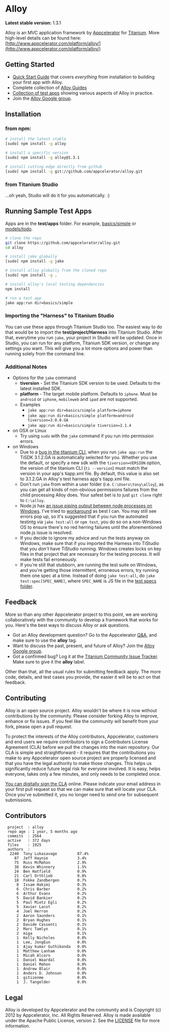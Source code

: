# Alloy

**Latest stable version:** 1.3.1

Alloy is an MVC application framework by [Appcelerator](http://www.appcelerator.com) for [Titanium](http://www.appcelerator.com/platform). More high-level details can be found here: [http://www.appcelerator.com/platform/alloy/](http://www.appcelerator.com/platform/alloy/)

## Getting Started

* [Quick Start Guide](http://docs.appcelerator.com/titanium/latest/#!/guide/Alloy_Quick_Start) that covers _everything_ from installation to building your first app with Alloy.
* Complete collection of [Alloy Guides](http://docs.appcelerator.com/titanium/latest/#!/guide/Alloy_Framework)
* [Collection of test apps](https://github.com/appcelerator/alloy/tree/master/test/apps) showing various aspects of Alloy in practice.
* Join the [Alloy Google group](https://groups.google.com/forum/?fromgroups#!forum/appc-ti-alloy).

## Installation

### from npm:

```bash
# install the latest stable
[sudo] npm install -g alloy

# install a specific version
[sudo] npm install -g alloy@1.3.1

# install cutting edge directly from github
[sudo] npm install -g git://github.com/appcelerator/alloy.git
```

### from Titanium Studio

...oh yeah, Studio will do it for you automatically. :)

## Running Sample Test Apps

Apps are in the **test/apps** folder. For example, [basics/simple](https://github.com/appcelerator/alloy/tree/master/test/apps/basics/simple) or [models/todo](https://github.com/appcelerator/alloy/tree/master/test/apps/models/todo).

```bash
# clone the repo
git clone https://github.com/appcelerator/alloy.git
cd alloy

# install jake globally
[sudo] npm install -g jake

# install alloy globally from the cloned repo
[sudo] npm install -g .

# install alloy's local testing dependencies
npm install

# run a test app
jake app:run dir=basics/simple
```

### Importing the "Harness" to Titanium Studio

You can use these apps through Titanium Studio too. The easiest way to do that would be to import the **test/project/Harness** into Titanium Studio. After that, everytime you run `jake`, your project in Studio will be updated. Once in Studio, you can run for any platform, Titanium SDK version, or change any settings you want. This will give you a lot more options and power than running solely from the command line.

### Additional Notes

* Options for the `jake` command
	* **tiversion** - Set the Titanium SDK version to be used. Defaults to the latest installed SDK.
	* **platform** - The target mobile platform. Defaults to `iphone`. Must be `android` or `iphone`, `mobileweb` and `ipad` are not supported.
	* Examples
		* `jake app:run dir=basics/simple platform=iphone`
		* `jake app:run dir=basics/simple platform=android tiversion=3.0.0.GA`
		* `jake app:run dir=basics/simple tiversion=2.1.4`
* on OSX or Linux
    * Try using `sudo` with the `jake` command if you run into permission errors.
* on Windows
    * Due to a [bug in the titanium CLI](https://jira.appcelerator.org/browse/TIMOB-14933), when you run `jake app:run` the TiSDK 3.1.2.GA is automatically selected for you. Whether you use the default, or specify a new sdk with the `tiversion=VERSION` option, the version of the titanium CLI (`ti --version`) must match the version in your app's tiapp.xml file. By default, this value is also set to 3.1.2.GA in Alloy's test harness app's tiapp.xml file.
    * Don't run `jake` from within a user folder (i.e. `C:\Users\tony\alloy`), as you can get all kinds of non-obvious permissions failures from the child processing Alloy does. Your safest bet is to just `git clone` right to `C:\alloy`.
    * Node.js has [an issue piping output between node processes on Windows](https://github.com/joyent/node/issues/3584). I've tried to [workaround](https://github.com/joyent/node/issues/3584#issuecomment-23064579) as best I can. You may still see errors pop up, so it's suggested that if you run the automated testintg via `jake test:all` or `npm test`, you do so on a non-Windows OS to ensure there's no red herring failures until the aforementioned node.js issue is resolved.
    * If you decide to ignore my advice and run the tests anyway on Windows, make sure that if you imported the Harness into TiStudio that you _don't_ have TiStudio running. Windows creates locks on key files in that project that are necessary for the testing process. It will make tests fail erroneously.
    * If you're still that stubborn, are running the test suite on Windows, and you're getting those intermittent, erroneous errors, try running them one spec at a time. Instead of doing `jake test:all`, do `jake test:spec[SPEC_NAME]`, where `SPEC_NAME` is JS file in the [test specs folder](https://github.com/appcelerator/alloy/tree/master/test/specs).

## Feedback

More so than any other Appcelerator project to this point, we are working collaboratively with the community to develop a framework that works for you. Here's the best ways to discuss Alloy or ask questions.

* Got an Alloy development question? Go to the Appcelerator [Q&A](http://developer.appcelerator.com/questions/newest), and make sure to use the **alloy** tag.
* Want to discuss the past, present, and future of Alloy? Join the [Alloy Google group](https://groups.google.com/forum/?fromgroups#!forum/appc-ti-alloy).
* Got a confirmed bug? Log it at the [Titanium Community Issue Tracker](https://jira.appcelerator.org/browse/TC). Make sure to give it the **alloy** label.

Other than that, all the usual rules for submitting feedback apply. The more code, details, and test cases you provide, the easier it will be to act on that feedback.

## Contributing

Alloy is an open source project.  Alloy wouldn't be where it is now without contributions by the community. Please consider forking Alloy to improve, enhance or fix issues. If you feel like the community will benefit from your fork, please open a pull request.

To protect the interests of the Alloy contributors, Appcelerator, customers and end users we require contributors to sign a Contributors License Agreement (CLA) before we pull the changes into the main repository. Our CLA is simple and straightforward - it requires that the contributions you make to any Appcelerator open source project are properly licensed and that you have the legal authority to make those changes. This helps us significantly reduce future legal risk for everyone involved. It is easy, helps everyone, takes only a few minutes, and only needs to be completed once.

[You can digitally sign the CLA](http://bit.ly/app_cla) online. Please indicate your email address in your first pull request so that we can make sure that will locate your CLA.  Once you've submitted it, you no longer need to send one for subsequent submissions.

## Contributors

```
 project  : alloy
 repo age : 1 year, 5 months ago
 commits  : 2564
 active   : 372 days
 files    : 1925
 authors  :
  2240  Tony Lukasavage         87.4%
    87  Jeff Haynie             3.4%
    75  Russ McMahon            2.9%
    38  Kevin Whinnery          1.5%
    24  Ben Hatfield            0.9%
    21  Carl Orthlieb           0.8%
    18  Fokke Zandbergen        0.7%
     8  Issam Hakimi            0.3%
     6  Chris Barber            0.2%
     6  Arthur Evans            0.2%
     5  David Bankier           0.2%
     5  Paul Mietz Egli         0.2%
     5  Xavier Lacot            0.2%
     4  Joel Herron             0.2%
     2  Aaron Saunders          0.1%
     2  Bryan Hughes            0.1%
     2  Davide Cassenti         0.1%
     2  Marc Tamlyn             0.1%
     2  miga                    0.1%
     1  Kelly Nicholes          0.0%
     1  Lee, JongEun            0.0%
     1  Ajay kumar Guthikonda   0.0%
     1  Matthew Lanham          0.0%
     1  Micah Alcorn            0.0%
     1  Daniel Waardal          0.0%
     1  Daniel Mahon            0.0%
     1  Andrew Blair            0.0%
     1  Anders D. Johnson       0.0%
     1  gitizenme               0.0%
     1  J. Tangelder            0.0%
```

## Legal

Alloy is developed by Appcelerator and the community and is Copyright (c) 2012 by Appcelerator, Inc. All Rights Reserved.
Alloy is made available under the Apache Public License, version 2.  See the [LICENSE](https://github.com/appcelerator/alloy/blob/master/LICENSE) file for more information.

